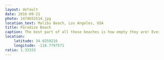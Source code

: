 ```yaml
---
layout: default
date: 2016-09-21
photo: 1474652514.jpg
location_text: Malibu Beach, Los Angeles, USA
title: Paradize Beach
caption: The best part of all those beaches is how empty they are! Every few kilometers another new stunning one with a crazy landscape all around. Thanks Alana to drive around!
location:
    latitude: 34.0259216
    longitude: -118.7797571
ratio: 1.33333
---
```

